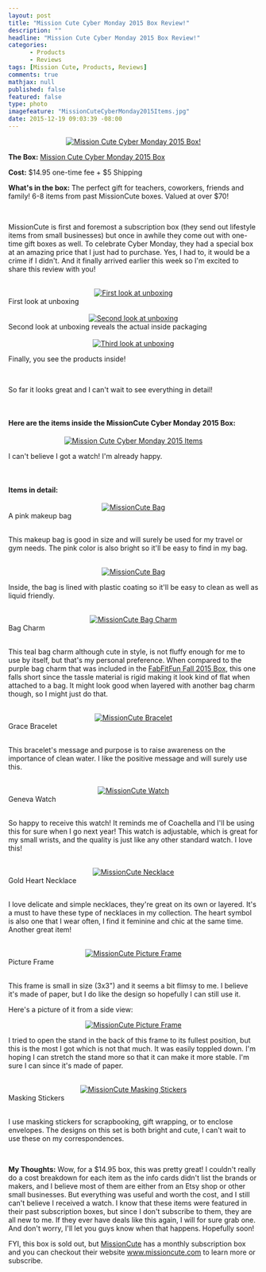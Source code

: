 ```yaml
---
layout: post
title: "Mission Cute Cyber Monday 2015 Box Review!"
description: ""
headline: "Mission Cute Cyber Monday 2015 Box Review!"
categories: 
      - Products
      - Reviews
tags: [Mission Cute, Products, Reviews]
comments: true
mathjax: null
published: false
featured: false
type: photo
imagefeature: "MissionCuteCyberMonday2015Items.jpg"
date: 2015-12-19 09:03:39 -08:00
---
```


<center><a href="http://shop.pe/bXki9" target="_blank">
<img src="/images/MissionCuteCyberMonday2015Package.jpg" border="0" style="border:none;max-width:100%;" alt="Mission Cute Cyber Monday 2015 Box!" />
</a></center>

<p><b>The Box:</b> <a href="http://shop.pe/bXki9" target="_blank">Mission Cute Cyber Monday 2015 Box</a></p>
<p><b>Cost:</b> $14.95 one-time fee + $5 Shipping</p>
<p><b>What's in the box:</b> The perfect gift for teachers, coworkers, friends and family! 6-8 items from past MissionCute boxes. Valued at over $70!</p>
<br>

<p>MissionCute is first and foremost a subscription box (they send out lifestyle items from small businesses) but once in awhile they come out with one-time gift boxes as well. To celebrate Cyber Monday, they had a special box at an amazing price that I just had to purchase. Yes, I had to, it would be a crime if I didn't. And it finally arrived earlier this week so I'm excited to share this review with you!</p>
<br>

<center><a href="http://shop.pe/bXki9" target="_blank">
<img src="/images/MissionCuteCyberMonday2015OpenBox.jpg" border="0" style="border:none;max-width:100%;" alt="First look at unboxing" />
</a></center>
<figcaption>First look at unboxing</figcaption> 
<br>

<center><a href="http://shop.pe/bXki9" target="_blank">
<img src="/images/MissionCuteCyberMonday2015OpenBox2.jpg" border="0" style="border:none;max-width:100%;" alt="Second look at unboxing" />
</a></center>
<figcaption>Second look at unboxing reveals the actual inside packaging</figcaption> 
<br>

<center><a href="http://shop.pe/bXki9" target="_blank">
<img src="/images/MissionCuteCyberMonday2015OpenBox3.jpg" border="0" style="border:none;max-width:100%;" alt="Third look at unboxing" />
</a></center>
<p>Finally, you see the products inside!</p>
<br>

<p>So far it looks great and I can't wait to see everything in detail!</p>

<br>

<H4>Here are the items inside the MissionCute Cyber Monday 2015 Box:</H4>

<center><a href="http://shop.pe/bXki9" target="_blank">
<img src="/images/MissionCuteCyberMonday2015Items.jpg" border="0" style="border:none;max-width:100%;" alt="Mission Cute Cyber Monday 2015 Items" />
</a></center>

<p>I can't believe I got a watch! I'm already happy.</p>

<br>

<H4>Items in detail:</H4>

<center><a href="http://shop.pe/bXki9" target="_blank">
<img src="/images/MissionCuteCyberMonday2015Bag.jpg" border="0" style="border:none;max-width:100%;" alt="MissionCute Bag" />
</a></center>
<figcaption>A pink makeup bag</figcaption>

<br>

<p>This makeup bag is good in size and will surely be used for my travel or gym needs. The pink color is also bright so it'll be easy to find in my bag.</p>

<br>

<center><a href="http://shop.pe/bXki9" target="_blank">
<img src="/images/MissionCuteCyberMonday2015Bag2.jpg" border="0" style="border:none;max-width:100%;" alt="MissionCute Bag" />
</a></center>

<p>Inside, the bag is lined with plastic coating so it'll be easy to clean as well as liquid friendly.</p>

<br>

<center><a href="http://shop.pe/bXki9" target="_blank">
<img src="/images/MissionCuteCyberMonday2015BagCharm.jpg" border="0" style="border:none;max-width:100%;" alt="MissionCute Bag Charm" />
</a></center>
<figcaption>Bag Charm</figcaption>

<br>

<p>This teal bag charm although cute in style, is not fluffy enough for me to use by itself, but that's my personal preference. When compared to the purple bag charm that was included in the <a href="http://whatsupmailbox.com/subscriptions/reviews/FabFitFun-Subscription-Box-Fall-2015-Review-Coupon/" target="_blank">FabFitFun Fall 2015 Box</a>, this one falls short since the tassle material is rigid making it look kind of flat when attached to a bag. It might look good when layered with another bag charm though, so I might just do that.</p>

<br>

<center><a href="http://shop.pe/bXki9" target="_blank">
<img src="/images/MissionCuteCyberMonday2015GraceBracelet.jpg" border="0" style="border:none;max-width:100%;" alt="MissionCute Bracelet" />
</a></center>
<figcaption>Grace Bracelet</figcaption>

<br>

<p>This bracelet's message and purpose is to raise awareness on the importance of clean water. I like the positive message and will surely use this.</p>

<br>

<center><a href="http://shop.pe/bXki9" target="_blank">
<img src="/images/MissionCuteCyberMonday2015Watch.jpg" border="0" style="border:none;max-width:100%;" alt="MissionCute Watch" />
</a></center>
<figcaption>Geneva Watch</figcaption>

<br>

<p>So happy to receive this watch! It reminds me of Coachella and I'll be using this for sure when I go next year! This watch is adjustable, which is great for my small wrists, and the quality is just like any other standard watch. I love this!</p>

<br>

<center><a href="http://shop.pe/bXki9" target="_blank">
<img src="/images/MissionCuteCyberMonday2015Necklace.jpg" border="0" style="border:none;max-width:100%;" alt="MissionCute Necklace" />
</a></center>
<figcaption>Gold Heart Necklace</figcaption>

<br>

<p>I love delicate and simple necklaces, they're great on its own or layered. It's a must to have these type of necklaces in my collection. The heart symbol is also one that I wear often, I find it feminine and chic at the same time. Another great item!</p>

<br>

<center><a href="http://shop.pe/bXki9" target="_blank">
<img src="/images/MissionCuteCyberMonday2015PictureFrame.jpg" border="0" style="border:none;max-width:100%;" alt="MissionCute Picture Frame" />
</a></center>
<figcaption>Picture Frame</figcaption>

<br>

<p>This frame is small in size (3x3") and it seems a bit flimsy to me. I believe it's made of paper, but I do like the design so hopefully I can still use it.</p>

<p>Here's a picture of it from a side view:</p>
<center><a href="http://shop.pe/bXki9" target="_blank">
<img src="/images/MissionCuteCyberMonday2015PictureFrame2.jpg" border="0" style="border:none;max-width:100%;" alt="MissionCute Picture Frame" />
</a></center>

<p>I tried to open the stand in the back of this frame to its fullest position, but this is the most I got which is not that much. It was easily toppled down. I'm hoping I can stretch the stand more so that it can make it more stable. I'm sure I can since it's made of paper.</p>

<br>

<center><a href="http://shop.pe/bXki9" target="_blank">
<img src="/images/MissionCuteCyberMonday2015MaskingStickers.jpg" border="0" style="border:none;max-width:100%;" alt="MissionCute Masking Stickers" />
</a></center>
<figcaption>Masking Stickers</figcaption>

<br>

<p>I use masking stickers for scrapbooking, gift wrapping, or to enclose envelopes. The designs on this set is both bright and cute, I can't wait to use these on my correspondences.</p>

<br>

<p><i class="icon-exclamation-sign"></i><b> My Thoughts:</b> Wow, for a $14.95 box, this was pretty great! I couldn't really do a cost breakdown for each item as the info cards didn't list the brands or makers, and I believe most of them are either from an Etsy shop or other small businesses. But everything was useful and worth the cost, and I still can't believe I received a watch. I know that these items were featured in their past subscription boxes, but since I don't subscribe to them, they are all new to me. If they ever have deals like this again, I will for sure grab one. And don't worry, I'll let you guys know when that happens. Hopefully soon!</p>

<p>FYI, this box is sold out, but <a href="http://shop.pe/bXki9" target="_blank">MissionCute</a> has a monthly subscription box and you can checkout their website <a href="http://shop.pe/bXki9" target="_blank">www.missioncute.com</a> to learn more or subscribe.</p>
<br>
